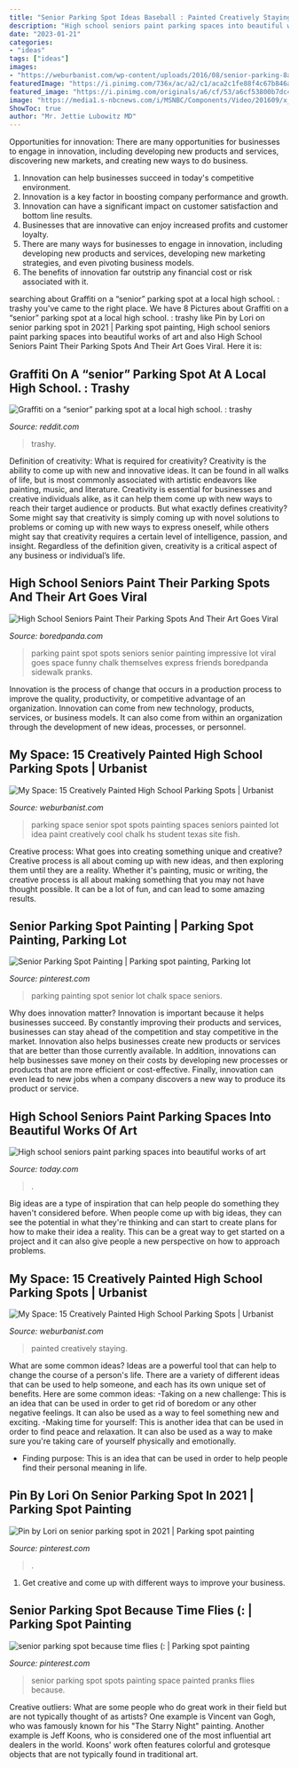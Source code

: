 ```yaml
---
title: "Senior Parking Spot Ideas Baseball : Painted Creatively Staying"
description: "High school seniors paint parking spaces into beautiful works of art"
date: "2023-01-21"
categories:
- "ideas"
tags: ["ideas"]
images:
- "https://weburbanist.com/wp-content/uploads/2016/08/senior-parking-8a-644x483.jpg"
featuredImage: "https://i.pinimg.com/736x/ac/a2/c1/aca2c1fe88f4c67b846a78c7e7650bc7.jpg"
featured_image: "https://i.pinimg.com/originals/a6/cf/53/a6cf53800b7dc49013ca88b6a8e670b2.jpg"
image: "https://media1.s-nbcnews.com/i/MSNBC/Components/Video/201609/x_tdy_ntn_parkingspot_160901.jpg"
ShowToc: true
author: "Mr. Jettie Lubowitz MD"
---
```



Opportunities for innovation: There are many opportunities for businesses to engage in innovation, including developing new products and services, discovering new markets, and creating new ways to do business.
1. Innovation can help businesses succeed in today's competitive environment.
2. Innovation is a key factor in boosting company performance and growth.
3. Innovation can have a significant impact on customer satisfaction and bottom line results.
4. Businesses that are innovative can enjoy increased profits and customer loyalty.
5. There are many ways for businesses to engage in innovation, including developing new products and services, developing new marketing strategies, and even pivoting business models.
6. The benefits of innovation far outstrip any financial cost or risk associated with it.

	

		
searching about Graffiti on a “senior” parking spot at a local high school. : trashy you've came to the right place. We have 8 Pictures about Graffiti on a “senior” parking spot at a local high school. : trashy like Pin by Lori on senior parking spot in 2021 | Parking spot painting, High school seniors paint parking spaces into beautiful works of art and also High School Seniors Paint Their Parking Spots And Their Art Goes Viral. Here it is:
		
    
## Graffiti On A “senior” Parking Spot At A Local High School. : Trashy

<img loading=lazy src="https://i.redd.it/s1052s894ri11.jpg" onerror="this.onerror=null;this.src='https://tse2.mm.bing.net/th?id=OIP.LmtVxmCBXSsOl3L8rv5GoAHaJ3&amp;pid=15.1';" alt="Graffiti on a “senior” parking spot at a local high school. : trashy">

_Source: reddit.com_

>trashy. 

	

Definition of creativity: What is required for creativity?
Creativity is the ability to come up with new and innovative ideas. It can be found in all walks of life, but is most commonly associated with artistic endeavors like painting, music, and literature. Creativity is essential for businesses and creative individuals alike, as it can help them come up with new ways to reach their target audience or products. But what exactly defines creativity? Some might say that creativity is simply coming up with novel solutions to problems or coming up with new ways to express oneself, while others might say that creativity requires a certain level of intelligence, passion, and insight. Regardless of the definition given, creativity is a critical aspect of any business or individual’s life.

    
## High School Seniors Paint Their Parking Spots And Their Art Goes Viral

<img loading=lazy src="http://static.boredpanda.com/blog/wp-content/uploads/2016/08/high-school-senior-parking-spot-art-19-57bff23a800f1__700.jpg" onerror="this.onerror=null;this.src='https://tse4.mm.bing.net/th?id=OIP.Trj8-cHfFOK5dzrX8wDNLgHaJ3&amp;pid=15.1';" alt="High School Seniors Paint Their Parking Spots And Their Art Goes Viral">

_Source: boredpanda.com_

>parking paint spot spots seniors senior painting impressive lot viral goes space funny chalk themselves express friends boredpanda sidewalk pranks. 

	

Innovation is the process of change that occurs in a production process to improve the quality, productivity, or competitive advantage of an organization. Innovation can come from new technology, products, services, or business models. It can also come from within an organization through the development of new ideas, processes, or personnel.

    
## My Space: 15 Creatively Painted High School Parking Spots | Urbanist

<img loading=lazy src="http://weburbanist.com/wp-content/uploads/2016/08/senior-parking-9a-1-644x858.jpg" onerror="this.onerror=null;this.src='https://tse4.mm.bing.net/th?id=OIP.tt-2OlWKH4RgH1rTojEAbAHaJ3&amp;pid=15.1';" alt="My Space: 15 Creatively Painted High School Parking Spots | Urbanist">

_Source: weburbanist.com_

>parking space senior spot spots painting spaces seniors painted lot idea paint creatively cool chalk hs student texas site fish. 

	

Creative process: What goes into creating something unique and creative?
Creative process is all about coming up with new ideas, and then exploring them until they are a reality. Whether it's painting, music or writing, the creative process is all about making something that you may not have thought possible. It can be a lot of fun, and can lead to some amazing results.

    
## Senior Parking Spot Painting | Parking Spot Painting, Parking Lot

<img loading=lazy src="https://i.pinimg.com/736x/ac/a2/c1/aca2c1fe88f4c67b846a78c7e7650bc7.jpg" onerror="this.onerror=null;this.src='https://tse4.mm.bing.net/th?id=OIP.g1PJJ0jNpzZKdEdCRwucFQHaJ3&amp;pid=15.1';" alt="Senior Parking Spot Painting | Parking spot painting, Parking lot">

_Source: pinterest.com_

>parking painting spot senior lot chalk space seniors. 

	

Why does innovation matter?
Innovation is important because it helps businesses succeed. By constantly improving their products and services, businesses can stay ahead of the competition and stay competitive in the market. Innovation also helps businesses create new products or services that are better than those currently available. In addition, innovations can help businesses save money on their costs by developing new processes or products that are more efficient or cost-effective. Finally, innovation can even lead to new jobs when a company discovers a new way to produce its product or service.

    
## High School Seniors Paint Parking Spaces Into Beautiful Works Of Art

<img loading=lazy src="https://media1.s-nbcnews.com/i/MSNBC/Components/Video/201609/x_tdy_ntn_parkingspot_160901.jpg" onerror="this.onerror=null;this.src='https://tse1.mm.bing.net/th?id=OIP.fVoF1Vr306k_VR7YO5RDlgHaEK&amp;pid=15.1';" alt="High school seniors paint parking spaces into beautiful works of art">

_Source: today.com_

>. 

	

Big ideas are a type of inspiration that can help people do something they haven't considered before. When people come up with big ideas, they can see the potential in what they're thinking and can start to create plans for how to make their idea a reality. This can be a great way to get started on a project and it can also give people a new perspective on how to approach problems.

    
## My Space: 15 Creatively Painted High School Parking Spots | Urbanist

<img loading=lazy src="https://weburbanist.com/wp-content/uploads/2016/08/senior-parking-8a-644x483.jpg" onerror="this.onerror=null;this.src='https://tse3.mm.bing.net/th?id=OIP.aJGeT0NjbV9aglTRrPmruwHaFj&amp;pid=15.1';" alt="My Space: 15 Creatively Painted High School Parking Spots | Urbanist">

_Source: weburbanist.com_

>painted creatively staying. 

	

What are some common ideas?
Ideas are a powerful tool that can help to change the course of a person's life. There are a variety of different ideas that can be used to help someone, and each has its own unique set of benefits. Here are some common ideas: 
-Taking on a new challenge: This is an idea that can be used in order to get rid of boredom or any other negative feelings. It can also be used as a way to feel something new and exciting. 
-Making time for yourself: This is another idea that can be used in order to find peace and relaxation. It can also be used as a way to make sure you're taking care of yourself physically and emotionally. 
- Finding purpose: This is an idea that can be used in order to help people find their personal meaning in life.

    
## Pin By Lori On Senior Parking Spot In 2021 | Parking Spot Painting

<img loading=lazy src="https://i.pinimg.com/736x/85/d2/c4/85d2c4c0189a5a2094b7aad808a45011.jpg" onerror="this.onerror=null;this.src='https://tse1.mm.bing.net/th?id=OIP.Cfs2gNXcl_ridG5rNs4YtgHaJ3&amp;pid=15.1';" alt="Pin by Lori on senior parking spot in 2021 | Parking spot painting">

_Source: pinterest.com_

>. 

	

1. Get creative and come up with different ways to improve your business.

    
## Senior Parking Spot Because Time Flies (: | Parking Spot Painting

<img loading=lazy src="https://i.pinimg.com/originals/a6/cf/53/a6cf53800b7dc49013ca88b6a8e670b2.jpg" onerror="this.onerror=null;this.src='https://tse2.mm.bing.net/th?id=OIP.RUFc2cyBb1jNM2BBzhQcqQHaJ4&amp;pid=15.1';" alt="senior parking spot because time flies (: | Parking spot painting">

_Source: pinterest.com_

>senior parking spot spots painting space painted pranks flies because. 

	

Creative outliers: What are some people who do great work in their field but are not typically thought of as artists?
One example is Vincent van Gogh, who was famously known for his "The Starry Night" painting. Another example is Jeff Koons, who is considered one of the most influential art dealers in the world. Koons' work often features colorful and grotesque objects that are not typically found in traditional art.

